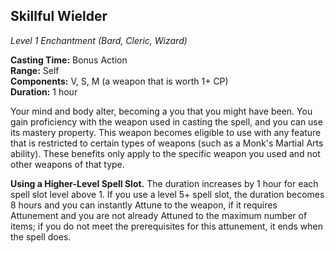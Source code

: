 ## Skillful Wielder
_Level 1 Enchantment (Bard, Cleric, Wizard)_

**Casting Time:** Bonus Action  
**Range:** Self  
**Components:** V, S, M (a weapon that is worth 1+ CP)  
**Duration:** 1 hour

Your mind and body alter, becoming a you that you might have been. You gain proficiency with the weapon used in casting the spell, and you can use its mastery property. This weapon becomes eligible to use with any feature that is restricted to certain types of weapons (such as a Monk's Martial Arts ability). These benefits only apply to the specific weapon you used and not other weapons of that type.

**Using a Higher-Level Spell Slot.** The duration increases by 1 hour for each spell slot level above 1. If you use a level 5+ spell slot, the duration becomes 8 hours and you can instantly Attune to the weapon, if it requires Attunement and you are not already Attuned to the maximum number of items; if you do not meet the prerequisites for this attunement, it ends when the spell does.
